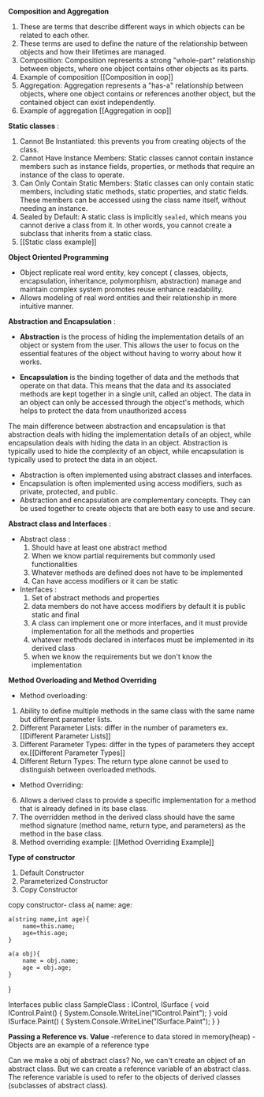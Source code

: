 **Composition and Aggregation**
1. These are terms that describe different ways in which objects can be related to each other.
2. These terms are used to define the nature of the relationship between objects and how their lifetimes are managed.
3. Composition: Composition represents a strong "whole-part" relationship between objects, where one object contains other objects as its parts.
4. Example of composition [[Composition in oop]]
5. Aggregation: Aggregation represents a "has-a" relationship between objects, where one object contains or references another object, but the contained object can exist independently.
6. Example of aggregation [[Aggregation in oop]]

**Static classes** :
1. Cannot Be Instantiated: this prevents you from creating objects of the class.
2. Cannot Have Instance Members: Static classes cannot contain instance members such as instance fields, properties, or methods that require an instance of the class to operate.
3. Can Only Contain Static Members: Static classes can only contain static members, including static methods, static properties, and static fields. These members can be accessed using the class name itself, without needing an instance.
4. Sealed by Default: A static class is implicitly `sealed`, which means you cannot derive a class from it. In other words, you cannot create a subclass that inherits from a static class.
5. [[Static class example]]


**Object Oriented Programming**
- Object replicate real word entity, key concept ( classes, objects, encapsulation, inheritance, polymorphism, abstraction) manage and maintain complex system promotes reuse enhance readability.
- Allows modeling of real word entities and their relationship in more intuitive manner.

**Abstraction and Encapsulation** :
- **Abstraction** is the process of hiding the implementation details of an object or system from the user. This allows the user to focus on the essential features of the object without having to worry about how it works.

- **Encapsulation** is the binding together of data and the methods that operate on that data. This means that the data and its associated methods are kept together in a single unit, called an object. The data in an object can only be accessed through the object's methods, which helps to protect the data from unauthorized access

The main difference between abstraction and encapsulation is that abstraction deals with hiding the implementation details of an object, while encapsulation deals with hiding the data in an object. Abstraction is typically used to hide the complexity of an object, while encapsulation is typically used to protect the data in an object.

- Abstraction is often implemented using abstract classes and interfaces.
- Encapsulation is often implemented using access modifiers, such as private, protected, and public.
- Abstraction and encapsulation are complementary concepts. They can be used together to create objects that are both easy to use and secure.

**Abstract class and Interfaces** :
- Abstract class : 
	 1. Should have at least  one abstract method 
	 2. When we know partial requirements but commonly used functionalities
	 3. Whatever methods are defined does not have to be implemented
	 4. Can have access modifiers or it can be static
- Interfaces :
	1.  Set of abstract methods and properties
	2.  data members do not have access modifiers by default it is public static and final
	3.  A class can implement one or more interfaces, and it must provide implementation for all  the methods and properties 
	4.  whatever methods declared in interfaces must be implemented in its derived class 
	5.  when we know the requirements but we don't know the implementation

**Method Overloading and Method Overriding**
- Method overloading: 
1. Ability to define multiple methods in the same class with the same name but different parameter lists.
2. Different Parameter Lists: differ in the number of parameters ex.[[Different Parameter Lists]]
3. Different Parameter Types: differ in the types of parameters they accept ex.[[Different Parameter Types]]
4. Different Return Types: The return type alone cannot be used to distinguish between overloaded methods. 

- Method Overriding:
6. Allows a derived class to provide a specific implementation for a method that is already defined in its base class.
7. The overridden method in the derived class should have the same method signature (method name, return type, and parameters) as the method in the base class.
8. Method overriding example: [[Method Overriding Example]]


**Type of constructor**
1. Default Constructor
2. Parameterized Constructor
3. Copy Constructor

copy constructor-
class a{
	name:
	age:
	
	a(string name,int age){
		name=this.name;
		age=this.age;
	}
	
	a(a obj){
		name = obj.name;
		age = obj.age;
	}
}

Interfaces
public class SampleClass : IControl, ISurface
{
    void IControl.Paint()
    {
        System.Console.WriteLine("IControl.Paint");
    }
    void ISurface.Paint()
    {
        System.Console.WriteLine("ISurface.Paint");
    }
}

**Passing a Reference vs. Value**
-reference to data stored in memory(heap)
-Objects are an example of a reference type

Can we make a obj of abstract class?
No, we can't create an object of an abstract class. But we can create a reference variable of an abstract class.
The reference variable is used to refer to the objects of derived classes (subclasses of abstract class).